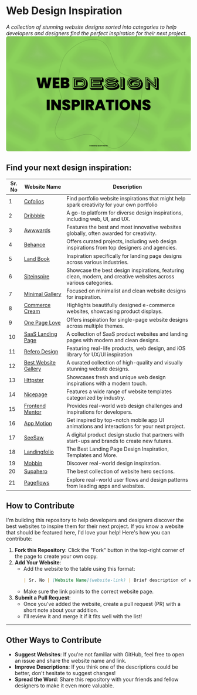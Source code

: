 # Web Design Inspiration

*A collection of stunning website designs sorted into categories to help developers and designers find the perfect inspiration for their next project.*
![Web Design Inspiration Thumbnail](/thumbnail.png)

## Find your next design inspiration:

| Sr. No | Website Name                                                                 | Description                                                                                                              |
|--------|------------------------------------------------------------------------------|--------------------------------------------------------------------------------------------------------------------------|
| 1      | [Cofolios](https://www.cofolios.com/)                                        | Find portfolio website inspirations that might help spark creativity for your own portfolio                              |
| 2      | [Dribbble](https://dribbble.com/)                                            | A go-to platform for diverse design inspirations, including web, UI, and UX.                                             |
| 3      | [Awwwards](https://www.awwwards.com/)                                        | Features the best and most innovative websites globally, often awarded for creativity.                                   |
| 4      | [Behance](https://www.behance.net/)                                          | Offers curated projects, including web design inspirations from top designers and agencies.                              |
| 5      | [Land Book](https://land-book.com/)                                          | Inspiration specifically for landing page designs across various industries.                                             |
| 6      | [Siteinspire](https://www.siteinspire.com/)                                  | Showcase the best design inspirations, featuring clean, modern, and creative websites across various categories.         |
| 7      | [Minimal Gallery](https://minimal.gallery/)                                  | Focused on minimalist and clean website designs for inspiration.                                                         |
| 8      | [Commerce Cream](https://www.commercecream.com/)                             | Highlights beautifully designed e-commerce websites, showcasing product displays.                                        |
| 9      | [One Page Love](https://onepagelove.com/)                                    | Offers inspiration for single-page website designs across multiple themes.                                               |
| 10     | [SaaS Landing Page](https://saaslandingpage.com/)                            | A collection of SaaS product websites and landing pages with modern and clean designs.                                   |
| 11     | [Refero Design](https://refero.design/)                                      | Featuring real-life products, web design, and iOS library for UX/UI inspiration                                          |
| 12     | [Best Website Gallery](https://bestwebsite.gallery/)                         | A curated collection of high-quality and visually stunning website designs.                                              |
| 13     | [Httpster](https://httpster.net/)                                            | Showcases fresh and unique web design inspirations with a modern touch.                                                  |
| 14     | [Nicepage](https://nicepage.com/)                                            | Features a wide range of website templates categorized by industry.                                                      |
| 15     | [Frontend Mentor](https://www.frontendmentor.io/)                            | Provides real-world web design challenges and inspirations for developers.                                               |
| 16     | [App Motion](https://appmotion.design/)                                      | Get inspired by top-notch mobile app UI animations and interactions for your next project.                               |
| 17     | [SeeSaw](https://www.seesaw.website/)                                        | A digital product design studio that partners with start-ups and brands to create new futures.                           |
| 18     | [Landingfolio](https://www.landingfolio.com/)                                | The Best Landing Page Design Inspiration, Templates and More.                                                            |
| 19     | [Mobbin](https://mobbin.com/)                                                | Discover real-world design inspiration.                                                                                  |
| 20     | [Supahero](https://www.supahero.io/)                                         | The best collection of website hero sections.                                                                            |
| 21     | [Pageflows](https://pageflows.com/)                                          | Explore real-world user flows and design patterns from leading apps and websites.                                        |

## How to Contribute

I'm building this repository to help developers and designers discover the best websites to inspire them for their next project. If you know a website that should be featured here, I'd love your help! Here's how you can contribute:
1. **Fork this Repository**: Click the "Fork" button in the top-right corner of the page to create your own copy.  
2. **Add Your Website**:  
   - Add the website to the table using this format:  
     ```markdown
     | Sr. No | [Website Name](website-link) | Brief description of what you like about the website or what the website specializes in. |
     ```
   - Make sure the link points to the correct website page.  
3. **Submit a Pull Request**:  
   - Once you've added the website, create a pull request (PR) with a short note about your addition.  
   - I'll review it and merge it if it fits well with the list!

---

## Other Ways to Contribute

- **Suggest Websites**: If you're not familiar with GitHub, feel free to open an issue and share the website name and link.  
- **Improve Descriptions**: If you think one of the descriptions could be better, don't hesitate to suggest changes!  
- **Spread the Word**: Share this repository with your friends and fellow designers to make it even more valuable.
